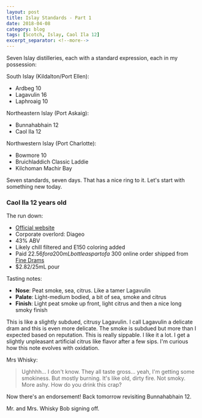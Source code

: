 ```yaml
---
layout: post
title: Islay Standards - Part 1
date: 2018-04-08
category: blog
tags: [Scotch, Islay, Caol Ila 12]
excerpt_separator: <!--more-->
---
```


Seven Islay distilleries, each with a standard expression, each in my possession:

South Islay (Kildalton/Port Ellen):
* Ardbeg 10
* Lagavulin 16
* Laphroaig 10

Northeastern Islay (Port Askaig):
* Bunnahabhain 12
* Caol Ila 12

Northwestern Islay (Port Charlotte):
* Bowmore 10
* Bruichladdich Classic Laddie
* Kilchoman Machir Bay

Seven standards, seven days. That has a nice ring to it. Let's start with something new today.

<!--more-->

### Caol Ila 12 years old

The run down:
* [Official website](https://www.malts.com/en-us/our-whisky-collection/caol-ila/caol-ila-12-years-old/)
* Corporate overlord: Diageo
* 43% ABV
* Likely chill filtered and E150 coloring added
* Paid $22.56 for a 200 mL bottle as part of a ~$300 online order shipped from [Fine Drams](http://www.finedrams.com)
* $2.82/25mL pour

Tasting notes:
* **Nose**: Peat smoke, sea, citrus. Like a tamer Lagavulin
* **Palate**: Light-medium bodied, a bit of sea, smoke and citrus
* **Finish**: Light peat smoke up front, light citrus and then a nice long smoky finish

This is like a slightly subdued, citrusy Lagavulin. I call Lagavulin a delicate dram and this is even more delicate. The smoke is subdued but more than I expected based on reputation. This is really sippable. I like it a lot. I get a slightly unpleasant artificial citrus like flavor after a few sips. I'm curious how this note evolves with oxidation.

Mrs Whisky:

> Ughhhh... I don't know. They all taste gross... yeah, I'm getting some smokiness. But mostly burning. It's like old, dirty fire. Not smoky. More ashy. How do you drink this crap?

Now there's an endorsement! Back tomorrow revisiting Bunnahabhain 12.

Mr. and Mrs. Whisky Bob signing off.
